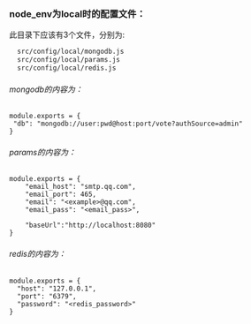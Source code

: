 ### node_env为local时的配置文件：
此目录下应该有3个文件，分别为:
```bash
  src/config/local/mongodb.js
  src/config/local/params.js
  src/config/local/redis.js
```
###### mongodb的内容为：
```
module.exports = {
 "db": "mongodb://user:pwd@host:port/vote?authSource=admin"
}
```
###### params的内容为：
```
module.exports = {
    "email_host": "smtp.qq.com",
    "email_port": 465,
    "email": "<example>@qq.com",
    "email_pass": "<email_pass>",

    "baseUrl":"http://localhost:8080"
}
```
###### redis的内容为：
```
module.exports = {
  "host": "127.0.0.1",
  "port": "6379",
  "password": "<redis_password>"
}
```